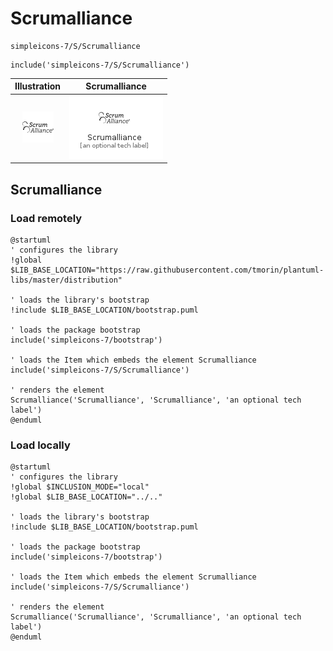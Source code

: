 # Scrumalliance


```text
simpleicons-7/S/Scrumalliance
```

```text
include('simpleicons-7/S/Scrumalliance')
```



| Illustration | Scrumalliance |
| :---: | :---: |
| ![illustration for Illustration](../../simpleicons-7/S/Scrumalliance.png) | ![illustration for Scrumalliance](../../simpleicons-7/S/Scrumalliance.Local.png) |




## Scrumalliance

### Load remotely
```plantuml
@startuml
' configures the library
!global $LIB_BASE_LOCATION="https://raw.githubusercontent.com/tmorin/plantuml-libs/master/distribution"

' loads the library's bootstrap
!include $LIB_BASE_LOCATION/bootstrap.puml

' loads the package bootstrap
include('simpleicons-7/bootstrap')

' loads the Item which embeds the element Scrumalliance
include('simpleicons-7/S/Scrumalliance')

' renders the element
Scrumalliance('Scrumalliance', 'Scrumalliance', 'an optional tech label')
@enduml
```

### Load locally
```plantuml
@startuml
' configures the library
!global $INCLUSION_MODE="local"
!global $LIB_BASE_LOCATION="../.."

' loads the library's bootstrap
!include $LIB_BASE_LOCATION/bootstrap.puml

' loads the package bootstrap
include('simpleicons-7/bootstrap')

' loads the Item which embeds the element Scrumalliance
include('simpleicons-7/S/Scrumalliance')

' renders the element
Scrumalliance('Scrumalliance', 'Scrumalliance', 'an optional tech label')
@enduml
```

